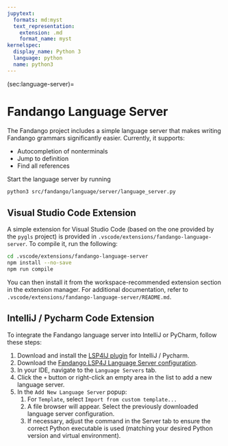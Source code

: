```yaml
---
jupytext:
  formats: md:myst
  text_representation:
    extension: .md
    format_name: myst
kernelspec:
  display_name: Python 3
  language: python
  name: python3
---
```


(sec:language-server)=
# Fandango Language Server

The Fandango project includes a simple language server that makes writing Fandango grammars significantly easier. Currently, it supports:
- Autocompletion of nonterminals
- Jump to definition
- Find all references

Start the language server by running

```bash
python3 src/fandango/language/server/language_server.py
```

## Visual Studio Code Extension

A simple extension for Visual Studio Code (based on the one provided by the `pygls` project) is provided in `.vscode/extensions/fandango-language-server`. To compile it, run the following:

```bash
cd .vscode/extensions/fandango-language-server
npm install --no-save
npm run compile
```

You can then install it from the workspace-recommended extension section in the extension manager. For additional documentation, refer to `.vscode/extensions/fandango-language-server/README.md`.

## IntelliJ / Pycharm Code Extension
To integrate the Fandango language server into IntelliJ or PyCharm, follow these steps:

1. Download and install the [LSP4IJ plugin](https://plugins.jetbrains.com/plugin/23257-lsp4ij) for IntelliJ / Pycharm.
2. Download the [Fandango LSP4J Language Server configuration](lsp4ij-fandangospec.zip).
3. In your IDE, navigate to the `Language Servers` tab.
4. Click the `+` button or right-click an empty area in the list to add a new language server.
5. In the `Add New Language Server` popup:
   1. For `Template`, select `Import from custom template...`
   2. A file browser will appear. Select the previously downloaded language server configuration.
   3. If necessary, adjust the command in the Server tab to ensure the correct Python executable is used (matching your desired Python version and virtual environment).
